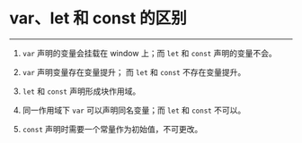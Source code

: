 # var、let 和 const 的区别

---

1. <code>var</code> 声明的变量会挂载在 window 上；而 <code>let</code> 和 <code>const</code> 声明的变量不会。

2. <code>var</code> 声明变量存在变量提升；      而 <code>let</code> 和 <code>const</code> 不存在变量提升。

3. <code>let</code> 和 <code>const</code> 声明形成块作用域。

4. 同一作用域下 <code>var</code> 可以声明同名变量；而 <code>let</code> 和 <code>const</code> 不可以。

5. <code>const</code> 声明时需要一个常量作为初始值，不可更改。
